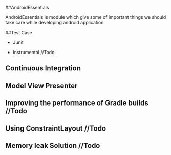 ##AndroidEssentials

AndroidEssentials is module which give some of important things we should take care while developing android application


##Test Case

* Junit

* Instrumental //Todo

## Continuous Integration 

## Model View Presenter

## Improving the performance of Gradle builds //Todo

## Using ConstraintLayout //Todo

## Memory leak Solution //Todo

